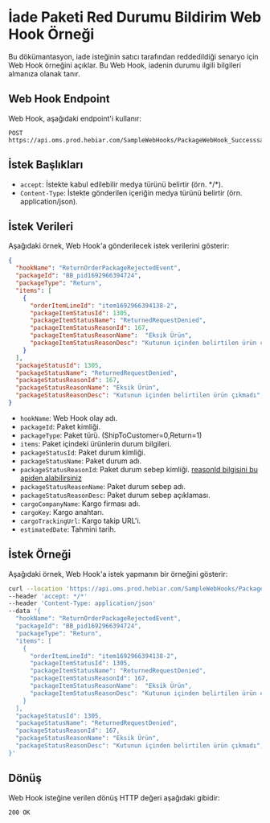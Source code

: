 # İade Paketi Red Durumu Bildirim Web Hook Örneği

Bu dökümantasyon, iade isteğinin satıcı tarafından reddedildiği senaryo için Web Hook örneğini açıklar. Bu Web Hook, iadenin durumu ilgili bilgileri almanıza olanak tanır.

## Web Hook Endpoint

Web Hook, aşağıdaki endpoint'i kullanır:

```plaintext
POST https://api.oms.prod.hebiar.com/SampleWebHooks/PackageWebHook_Successsample
```

## İstek Başlıkları

- `accept`: İstekte kabul edilebilir medya türünü belirtir (örn. \*/\*).
- `Content-Type`: İstekte gönderilen içeriğin medya türünü belirtir (örn. application/json).

## İstek Verileri

Aşağıdaki örnek, Web Hook'a gönderilecek istek verilerini gösterir:

```json
{
  "hookName": "ReturnOrderPackageRejectedEvent",
  "packageId": "BB_pid1692966394724",
  "packageType": "Return",
  "items": [
    {
      "orderItemLineId": "item1692966394138-2",
      "packageItemStatusId": 1305,
      "packageItemStatusName": "ReturnedRequestDenied",
      "packageItemStatusReasonId": 167,
      "packageItemStatusReasonName":  "Eksik Ürün",
      "packageItemStatusReasonDesc": "Kutunun içinden belirtilen ürün çıkmadı"
    }
  ],
  "packageStatusId": 1305,
  "packageStatusName": "ReturnedRequestDenied",
  "packageStatusReasonId": 167,
  "packageStatusReasonName": "Eksik Ürün",
  "packageStatusReasonDesc": "Kutunun içinden belirtilen ürün çıkmadı",  
}
```

- `hookName`: Web Hook olay adı.
- `packageId`: Paket kimliği.
- `packageType`: Paket türü. (ShipToCustomer=0,Return=1)
- `items`: Paket içindeki ürünlerin durum bilgileri.
- `packageStatusId`: Paket durum kimliği.
- `packageStatusName`: Paket durum adı.
- `packageStatusReasonId`: Paket durum sebep kimliği. [reasonId bilgisini bu apiden alabilirsiniz](GetReasonsByStatus.md)
- `packageStatusReasonName`: Paket durum sebep adı.
- `packageStatusReasonDesc`: Paket durum sebep açıklaması.
- `cargoCompanyName`: Kargo firması adı.
- `cargoKey`: Kargo anahtarı.
- `cargoTrackingUrl`: Kargo takip URL'i.
- `estimatedDate`: Tahmini tarih.

## İstek Örneği

Aşağıdaki örnek, Web Hook'a istek yapmanın bir örneğini gösterir:

```bash
curl --location 'https://api.oms.prod.hebiar.com/SampleWebHooks/PackageWebHook_Successsample' 
--header 'accept: */*' 
--header 'Content-Type: application/json' 
--data '{
  "hookName": "ReturnOrderPackageRejectedEvent",
  "packageId": "BB_pid1692966394724",
  "packageType": "Return",
  "items": [
    {
      "orderItemLineId": "item1692966394138-2",
      "packageItemStatusId": 1305,
      "packageItemStatusName": "ReturnedRequestDenied",
      "packageItemStatusReasonId": 167,
      "packageItemStatusReasonName":  "Eksik Ürün",
      "packageItemStatusReasonDesc": "Kutunun içinden belirtilen ürün çıkmadı"
    }
  ],
  "packageStatusId": 1305,
  "packageStatusName": "ReturnedRequestDenied",
  "packageStatusReasonId": 167,
  "packageStatusReasonName": "Eksik Ürün",
  "packageStatusReasonDesc": "Kutunun içinden belirtilen ürün çıkmadı",  
}'
```

## Dönüş

Web Hook isteğine verilen dönüş HTTP değeri aşağıdaki gibidir:

```plaintext
200 OK
```
